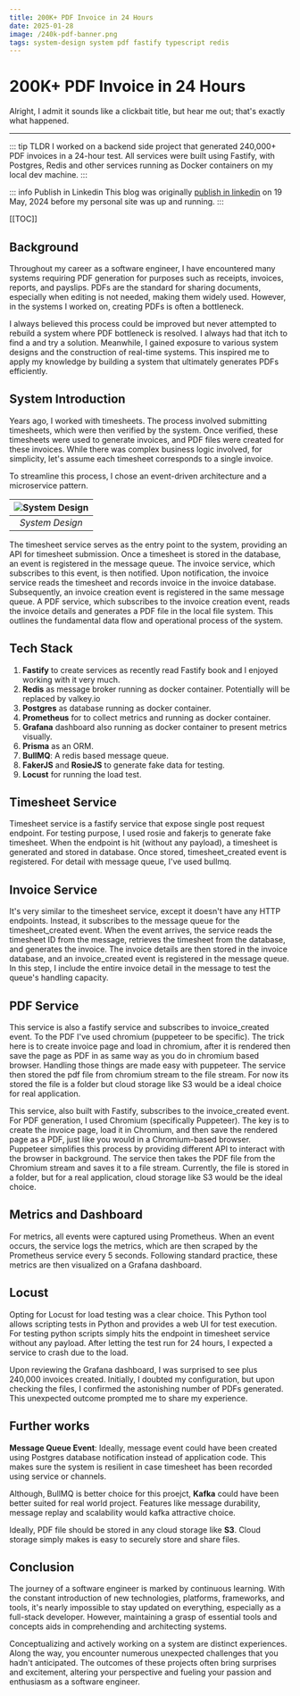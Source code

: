 ```yaml
---
title: 200K+ PDF Invoice in 24 Hours
date: 2025-01-28
image: /240k-pdf-banner.png
tags: system-design system pdf fastify typescript redis
---
```


# 200K+ PDF Invoice in 24 Hours

Alright, I admit it sounds like a clickbait title, but hear me out; that's exactly what happened.

---
::: tip TLDR
I worked on a backend side project that generated 240,000+ PDF invoices in a 24-hour test. All services were built using Fastify, with Postgres, Redis and other services running as Docker containers on my local dev machine.
:::



::: info Publish in Linkedin
This blog was originally [publish in linkedin](https://www.linkedin.com/pulse/200k-pdf-invoice-24-hours-sabin-raj-dangol-yxvye/)
on 19 May, 2024 before my personal site was up and running.
:::



[[TOC]]

## Background
Throughout my career as a software engineer, I have encountered many systems requiring
PDF generation for purposes such as receipts, invoices, reports, and payslips.
PDFs are the standard for sharing documents, especially when editing is not needed,
making them widely used. However, in the systems I worked on, creating PDFs is often a bottleneck.

I always believed this process could be improved but never attempted to rebuild a system
where PDF bottleneck is resolved. I always had that itch to find a and try a solution.
Meanwhile, I gained exposure to various system designs and the construction of real-time systems.
This inspired me to apply my knowledge by building a system that ultimately generates PDFs efficiently.

## System Introduction
Years ago, I worked with timesheets. The process involved submitting timesheets, which
were then verified by the system. Once verified, these timesheets were used to generate
invoices, and PDF files were created for these invoices. While there was complex business
logic involved, for simplicity, let's assume each timesheet corresponds to a single invoice.

To streamline this process, I chose an event-driven architecture and a microservice pattern.

|![System Design](/aster-system-design.png)| 
|:--:| 
| *System Design* |

The timesheet service serves as the entry point to the system, providing an API for
timesheet submission. Once a timesheet is stored in the database, an event is registered
in the message queue. The invoice service, which subscribes to this event, is then notified.
Upon notification, the invoice service reads the timesheet and records invoice in the invoice
database. Subsequently, an invoice creation event is registered in the same message queue.
A PDF service, which subscribes to the invoice creation event, reads the invoice details and
generates a PDF file in the local file system. This outlines the fundamental data flow and
operational process of the system.

## Tech Stack
1. **Fastify** to create services as recently read Fastify book and I enjoyed working with it very much.
1. **Redis** as message broker running as docker container. Potentially will be replaced by valkey.io
1. **Postgres** as database running as docker container. 
1. **Prometheus** for to collect metrics and running as docker container.
1. **Grafana** dashboard also running as docker container to present metrics visually.
1. **Prisma** as an ORM.
1. **BullMQ**: A redis based message queue.
1. **FakerJS** and **RosieJS** to generate fake data for testing. 
1. **Locust** for running the load test.

## Timesheet Service

Timesheet service is a fastify service that expose single post request endpoint.
For testing purpose, I used rosie and fakerjs to generate fake timesheet. When the
endpoint is hit (without any payload), a timesheet is generated and stored in database.
Once stored, timesheet_created event is registered. For detail with message queue, I've
used bullmq.

## Invoice Service 

It's very similar to the timesheet service, except it doesn't have any HTTP endpoints.
Instead, it subscribes to the message queue for the timesheet_created event. When the
event arrives, the service reads the timesheet ID from the message, retrieves the
timesheet from the database, and generates the invoice. The invoice details are then
stored in the invoice database, and an invoice_created event is registered in the
message queue. In this step, I include the entire invoice detail in the message to
test the queue's handling capacity.

## PDF Service

This service is also a fastify service and subscribes to invoice_created event. To the
PDF I've used chromium (puppeteer to be specific). The trick here is to create invoice
page and load in chromium, after it is rendered then save the page as PDF in as same way
as you do in chromium based browser. Handling those things are made easy with puppeteer.
The service then stored the pdf file from chromium stream to the file stream. For now its
stored the file is a folder but cloud storage like S3 would be a ideal choice for real
application. 

This service, also built with Fastify, subscribes to the invoice_created event. For PDF
generation, I used Chromium (specifically Puppeteer). The key is to create the invoice
page, load it in Chromium, and then save the rendered page as a PDF, just like you would
in a Chromium-based browser. Puppeteer simplifies this process by providing different
API to interact with the browser in background. The service then takes the PDF file
from the Chromium stream and saves it to a file stream. Currently, the file is
stored in a folder, but for a real application, cloud storage like S3 would be
the ideal choice.

## Metrics and Dashboard

For metrics, all events were captured using Prometheus. When an event occurs, the
service logs the metrics, which are then scraped by the Prometheus service every
5 seconds. Following standard practice, these metrics are then visualized on a
Grafana dashboard.

## Locust

Opting for Locust for load testing was a clear choice. This Python tool allows
scripting tests in Python and provides a web UI for test execution. For testing
python scripts simply hits the endpoint in timesheet service without any payload.
After letting the test run for 24 hours, I expected a service to crash due to
the load.

Upon reviewing the Grafana dashboard, I was surprised to see plus 240,000
invoices created. Initially, I doubted my configuration, but upon checking the
files, I confirmed the astonishing number of PDFs generated. This unexpected
outcome prompted me to share my experience.


## Further works

**Message Queue Event**: Ideally, message event could have been created using
Postgres database notification instead of application code. This makes sure the
system is resilient in case timesheet has been recorded using service or channels. 

Although, BullMQ is better choice for this proejct, **Kafka** could have been better
suited for real world project. Features like message durability, message replay
and scalability would kafka attractive choice. 

Ideally, PDF file should be stored in any cloud storage like **S3**. Cloud storage
simply makes is easy to securely store and share files.

## Conclusion

The journey of a software engineer is marked by continuous learning. With the
constant introduction of new technologies, platforms, frameworks, and tools,
it's nearly impossible to stay updated on everything, especially as a full-stack
developer. However, maintaining a grasp of essential tools and concepts aids in
comprehending and architecting systems.

Conceptualizing and actively working on a system are distinct experiences. Along
the way, you encounter numerous unexpected challenges that you hadn't anticipated.
The outcomes of these projects often bring surprises and excitement, altering your
perspective and fueling your passion and enthusiasm as a software engineer.

